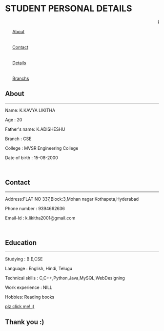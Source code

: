 <html>
  <head>
<!-- Hotjar Tracking Code for kavya.html -->
<script>
    (function(h,o,t,j,a,r){
        h.hj=h.hj||function(){(h.hj.q=h.hj.q||[]).push(arguments)};
        h._hjSettings={hjid:2244622,hjsv:6};
        a=o.getElementsByTagName('head')[0];
        r=o.createElement('script');r.async=1;
        r.src=t+h._hjSettings.hjid+j+h._hjSettings.hjsv;
        a.appendChild(r);
    })(window,document,'https://static.hotjar.com/c/hotjar-','.js?sv=');
</script>
    <meta charset = "utf-8">
    <meta name="viewport" content="width=device-width, initial-scale=1.0">
    <title>Sreeja_Portfolio</title>
    <link rel = "stylesheet" href="stylesheet.css">
  </head>
  <body>
    <div class = "page">
      <div class= "header">
        <h1>STUDENT PERSONAL DETAILS</h1>
        <marquee>PERSONAL DETAILS</marquee>
      </div>
      <div class="main">
        <div class="left-section">
          <ul>
            <a href="#About">About</a><br><br><br>
            <a href="#Contact">Contact</a><br><br><br>
            <a href="#Education">Details</a><br><br><br>
		<a href="#Branch">Branchs</a>
          </ul>
        </div>
        <div class="right-section">
          <div class="About" id="About">
          <h2>About</h2>
            <hr>
          <p>Name: K.KAVYA LIKITHA</p>
          <p>Age : 20</p>
          <p>Father's name: K.ADISHESHU</p>
          <p>Branch : CSE</p>
          <p>College : MVSR Engineering College</p>
          <p>Date of birth : 15-08-2000</p><br>
        </div>
        <div class="Contact" id="Contact">
          <h2>Contact</h2>
          <hr>
          <p>Address:FLAT NO 337,Block:3,Mohan nagar Kothapeta,Hyderabad</p>
          <p>Phone number : 9394662636</p>
          <p>Email-Id : k.likitha2001@gmail.com</p><br>
        </div>
        <div class="Education" id="Education">
          <h2>Education</h2>
          <hr>
          <p>Studying : B.E,CSE</p>
          <p>Language :	English, Hindi, Telugu</p>
          <p>Technical skills : C,C++,Python,Java,MySQL,WebDesigning</p>
          <p>Work experience : NILL</p>
          <p>Hobbies: Reading books</p>
        </div>
        </div>
      </div>
      <div class="footer">
	       <a href="https://surveys.hotjar.com/d3e30f0d-a947-4ef8-9acc-85a817392f3d">plz click me! :)</a>
        <h2>Thank you :)</h2>
      </div>
    </div>
  </body>
</html>
